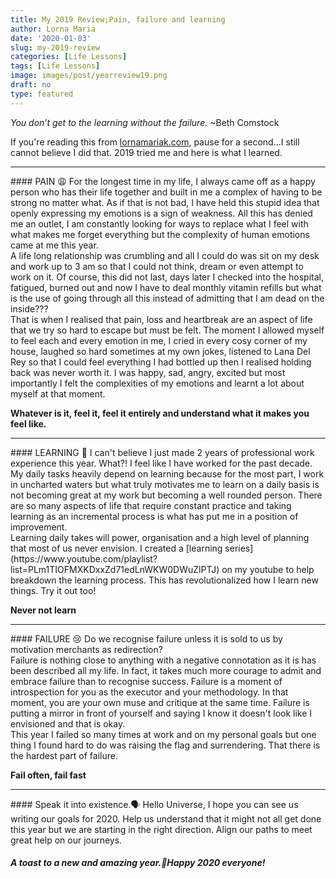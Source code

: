 ```yaml
---
title: My 2019 Review;Pain, failure and learning
author: Lorna Maria 
date: '2020-01-03'
slug: my-2019-review
categories: [Life Lessons]
tags: [Life Lessons]
image: images/post/yearreview19.png
draft: no
type: featured
---
```

*You don’t get to the learning without the failure.* ~Beth Comstock<br>

If you're reading this from [lornamariak.com](https://www.lornamariak.com/), pause for a second...I still cannot believe I did that. 2019 tried me and here is what I learned.
<hr>
#### PAIN 😩
For the longest time in my life, I always came off as a happy person who has their life together and built in me a complex of having to be strong no matter what. As if that is not bad, I have held this stupid idea that openly expressing my emotions is a sign of weakness. All this has denied me an outlet, I am constantly looking for ways to replace what I feel with what makes me forget everything but the complexity of human emotions came at me this year.<br>
A life long relationship was crumbling and all I could do was sit on my desk and work up to 3 am so that I could not think, dream or even attempt to work on it. Of course, this did not last, days later I checked into the hospital, fatigued, burned out and now I have to deal monthly vitamin refills but what is the use of going through all this instead of admitting that I am dead on the inside???<br>
That is when I realised that pain, loss and heartbreak are an aspect of life that we try so hard to escape but must be felt. The moment I allowed myself to feel each and every emotion in me, I cried in every cosy corner of my house, laughed so hard sometimes at my own jokes, listened to Lana Del Rey so that I could feel everything I had bottled up then I realised holding back was never worth it.
I was happy, sad, angry, excited but most importantly I felt the complexities of my emotions and learnt a lot about myself at that moment.

**Whatever is it, feel it, feel it entirely and understand what it makes you feel like.**
<hr>
#### LEARNING 📝
I can't believe I just made 2 years of professional work experience this year. What?! I feel like I have worked for the past decade.<br>
My daily tasks heavily depend on learning because for the most part, I work in uncharted waters but what truly motivates me to learn on a daily basis is not becoming great at my work but becoming a well rounded person. There are so many aspects of life that require constant practice and taking learning as an incremental process is what has put me in a position of improvement.<br>
Learning daily takes will power, organisation and a high level of planning that most of us never envision. I created a [learning series](https://www.youtube.com/playlist?list=PLm1TIOFMXKDxxZd71edLnWKW0DWuZlPTJ) on my youtube to help breakdown the learning process. This has revolutionalized how I learn new things. Try it out too!

**Never not learn**

<hr>
#### FAILURE 😢
Do we recognise failure unless it is sold to us by motivation merchants as redirection?<br>
Failure is nothing close to anything with a negative connotation as it is has been described all my life. In fact, it takes much more courage to admit and embrace failure than to recognise success. Failure is a moment of introspection for you as the executor and your methodology. In that moment, you are your own muse and critique at the same time. Failure is putting a mirror in front of yourself and saying I know it doesn't look like I envisioned and that is okay.<br>
This year I failed so many times at work and on my personal goals but one thing I found hard to do was raising the flag and surrendering. That there is the hardest part of failure.

**Fail often, fail fast**

<hr>
#### Speak it into existence.🗣
Hello Universe, I hope you can see us writing our goals for 2020. Help us understand that it might not all get done this year but we are starting in the right direction. Align our paths to meet great help on our journeys.

##### A toast to a new and amazing year.🥂Happy 2020 everyone!